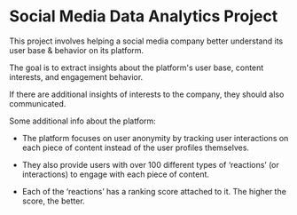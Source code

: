 # Social Media Data Analytics Project

This project involves helping a social media company better understand its user base & behavior on its platform.

The goal is to extract insights about the platform's user base, content interests, and engagement behavior.

If there are additional insights of interests to the company, they should also communicated.

Some additional info about the platform:

- The platform focuses on user anonymity by tracking user interactions on each piece of content instead of the user profiles themselves.

- They also provide users with over 100 different types of ‘reactions’ (or interactions) to engage with each piece of content.

- Each of the ‘reactions’ has a ranking score attached to it. The higher the score, the better.
